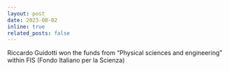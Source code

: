 ```yaml
---
layout: post
date: 2023-08-02 
inline: true
related_posts: false
---
```


Riccardo Guidotti won the funds from “Physical sciences and engineering” within FIS (Fondo Italiano per la Scienza) 
